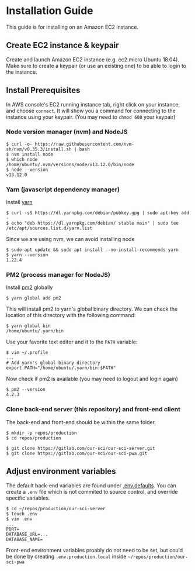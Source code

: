 # Installation Guide

This guide is for installing on an Amazon EC2 instance.

## Create EC2 instance & keypair

Create and launch Amazon EC2 instance (e.g. ec2.micro Ubuntu 18.04). Make sure to create a keypair (or use an existing one) to be able to login to the instance.

## Install Prerequisites

In AWS console's EC2 running instance tab, right click on your instance, and choose `connect`. It will show you a command for connecting to the instance using your keypair. (You may need to `chmod 600` your keypair)

### Node version manager (nvm) and NodeJS

```
$ curl -o- https://raw.githubusercontent.com/nvm-sh/nvm/v0.35.3/install.sh | bash
$ nvm install node
$ which node
/home/ubuntu/.nvm/versions/node/v13.12.0/bin/node
$ node --version
v13.12.0
```

### Yarn (javascript dependency manager)

Install [yarn](https://yarnpkg.com/)

```
$ curl -sS https://dl.yarnpkg.com/debian/pubkey.gpg | sudo apt-key add -
$ echo "deb https://dl.yarnpkg.com/debian/ stable main" | sudo tee /etc/apt/sources.list.d/yarn.list
```

Since we are using nvm, we can avoid installing node

```
$ sudo apt update && sudo apt install --no-install-recommends yarn
$ yarn --version
1.22.4
```

### PM2 (process manager for NodeJS)

Install [pm2](https://pm2.keymetrics.io/) globally

```
$ yarn global add pm2
```

This will install pm2 to yarn's global binary directory. We can check the location of this directory with the following command:

```
$ yarn global bin
/home/ubuntu/.yarn/bin
```

Use your favorite text editor and it to the `PATH` variable:

```
$ vim ~/.profile
...
# Add yarn's global binary directory
export PATH="/home/ubuntu/.yarn/bin:$PATH"
```

Now check if pm2 is available (you may need to logout and login again)

```
$ pm2 --version
4.2.3
```

### Clone back-end server (this repository) and front-end client

The back-end and front-end should be within the same folder.

```
$ mkdir -p repos/production
$ cd repos/production

$ git clone https://gitlab.com/our-sci/our-sci-server.git
$ git clone https://gitlab.com/our-sci/our-sci-pwa.git
```

## Adjust environment variables

The default back-end variables are found under [.env.defaults](./env.defaults). You can create a `.env` file which is not commited to source control, and override specific variables.

```
$ cd ~/repos/production/our-sci-server
$ touch .env
$ vim .env
...
PORT=
DATABASE_URL=...
DATABASE_NAME=
```

Front-end environment variables proably do not need to be set, but could be done by creating `.env.production.local` inside `~/repos/production/our-sci-pwa`
